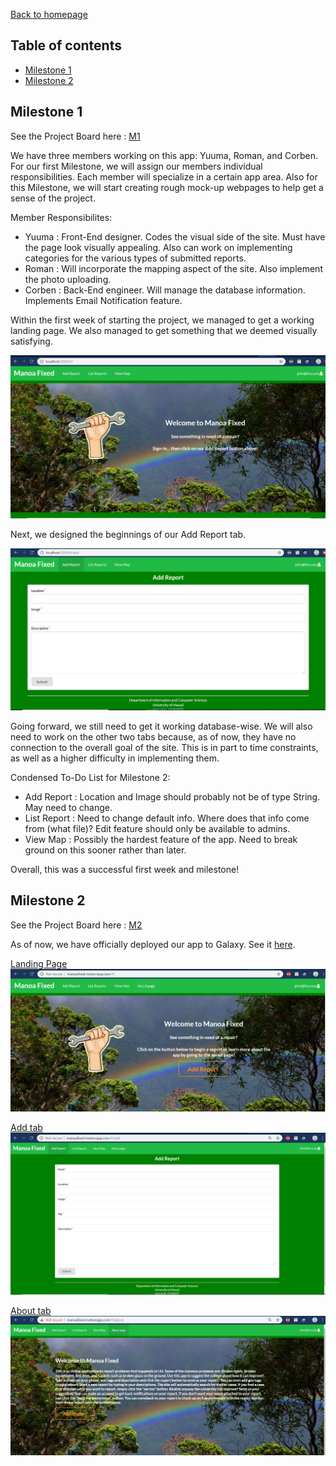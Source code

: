 [Back to homepage](index.html)

## Table of contents

* [Milestone 1](#Milestone-1)
* [Milestone 2](#Milestone-2)

## Milestone 1 

See the Project Board here : [M1](https://github.com/orgs/manoa-fixed/projects/3)

We have three members working on this app: Yuuma, Roman, and Corben. For our first Milestone, we will assign our members individual responsibilities. Each member will specialize in a certain app area. Also for this Milestone, we will start creating rough mock-up webpages to help get a sense of the project.

Member Responsibilites:

* Yuuma : Front-End designer. Codes the visual side of the site. Must have the page look visually appealing. Also can work on implementing categories for the various types of submitted reports.
* Roman : Will incorporate the mapping aspect of the site. Also implement the photo uploading.
* Corben : Back-End engineer. Will manage the database information. Implements Email Notification feature.

Within the first week of starting the project, we managed to get a working landing page. We also managed to get something that we deemed visually satisfying.

<img src="landing.PNG">

Next, we designed the beginnings of our Add Report tab.

<img src="addreport.PNG">

Going forward, we still need to get it working database-wise. We will also need to work on the other two tabs because, as of now, they have no connection to the overall goal of the site. This is in part to time constraints, as well as a higher difficulty in implementing them. 

Condensed To-Do List for Milestone 2:

* Add Report : Location and Image should probably not be of type String. May need to change.
* List Report : Need to change default info. Where does that info come from (what file)? Edit feature should only be available to admins. 
* View Map : Possibly the hardest feature of the app. Need to break ground on this sooner rather than later.

Overall, this was a successful first week and milestone!

## Milestone 2

See the Project Board here : [M2](https://github.com/orgs/manoa-fixed/projects/4)

As of now, we have officially deployed our app to Galaxy. See it [here](http://manoafixed.meteorapp.com/#/).

[Landing Page](http://manoafixed.meteorapp.com/#/)
<img src="galaxy.PNG">

[Add tab](http://manoafixed.meteorapp.com/#/add)
<img src="add.PNG">

[About tab](http://manoafixed.meteorapp.com/#/list)
<img src="about.PNG">





